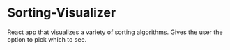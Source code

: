# Sorting-Visualizer
React app that visualizes a variety of sorting algorithms. Gives the user the option to pick which to see.
